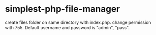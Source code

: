 # simplest-php-file-manager

create files folder on same directory with index.php. change permission with 755. Default username and password is "admin", "pass".
